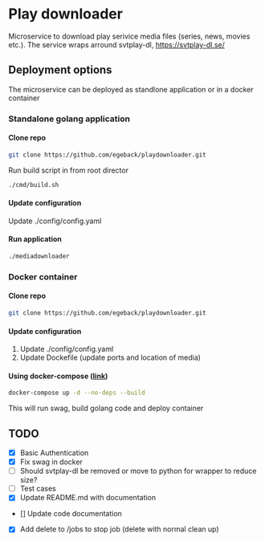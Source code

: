 # Play downloader

Microservice to download play serivice media files (series, news, movies etc.). The service wraps arround svtplay-dl, https://svtplay-dl.se/


## Deployment options

The microservice can be deployed as standlone application or in a docker container

### Standalone golang application

#### Clone repo

``` bash
git clone https://github.com/egeback/playdownloader.git
```

Run build script in from root director

``` bash
./cmd/build.sh
```

#### Update configuration

Update ./config/config.yaml

#### Run application

``` bash
./mediadownloader
```

### Docker container

#### Clone repo

``` bash
git clone https://github.com/egeback/playdownloader.git
```

#### Update configuration

1. Update ./config/config.yaml
2. Update Dockefile (update ports and location of media)

#### Using docker-compose ([link](https://www.google.com/url?sa=t&rct=j&q=&esrc=s&source=web&cd=&cad=rja&uact=8&ved=2ahUKEwi06f-GpafqAhXLo4sKHVWeA3UQFjAAegQIBBAC&url=https%3A%2F%2Fdocs.docker.com%2Fcompose%2F&usg=AOvVaw02oes91geDSZ-H__u_XMxc))


``` bash
docker-compose up -d --no-deps --build
```

This will run swag, build golang code and deploy container


## TODO

* [x] Basic Authentication
* [x] Fix swag in docker
* [ ] Should svtplay-dl be removed or move to python for wrapper to reduce size?
* [ ] Test cases
* [x] Update README.md with documentation
* [] Update code documentation
* [x] Add delete to /jobs to stop job (delete with normal clean up)
